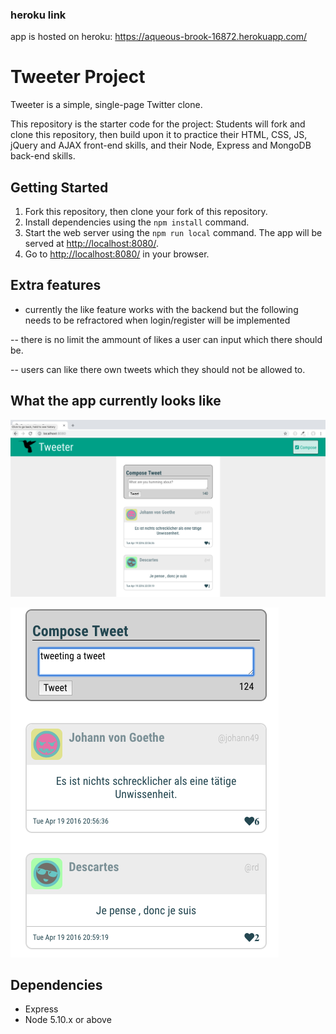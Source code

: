 ### heroku link

app is hosted on heroku: https://aqueous-brook-16872.herokuapp.com/

# Tweeter Project

Tweeter is a simple, single-page Twitter clone.

This repository is the starter code for the project: Students will fork and clone this repository, then build upon it to practice their HTML, CSS, JS, jQuery and AJAX front-end skills, and their Node, Express and MongoDB back-end skills.

## Getting Started

1. Fork this repository, then clone your fork of this repository.
2. Install dependencies using the `npm install` command.
3. Start the web server using the `npm run local` command. The app will be served at <http://localhost:8080/>.
4. Go to <http://localhost:8080/> in your browser.

## Extra features
- currently the like feature works with the backend but the following needs to be refractored when login/register will be implemented

-- there is no limit the ammount of likes a user can input which there should be.

-- users can like there own tweets which they should not be allowed to.


## What the app currently looks like

![full page](https://github.com/MikaelAbehsera/tweeter/blob/master/docs/fullpage.png)

![main-section](https://github.com/MikaelAbehsera/tweeter/blob/master/docs/main-section.png)

## Dependencies

- Express
- Node 5.10.x or above

